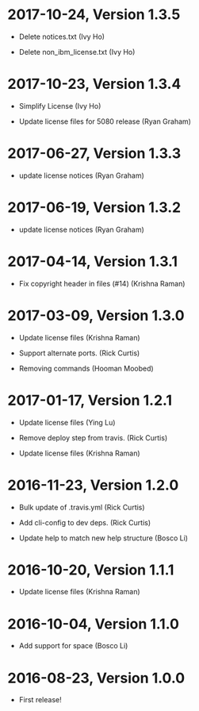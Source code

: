 2017-10-24, Version 1.3.5
=========================

 * Delete notices.txt (Ivy Ho)

 * Delete non_ibm_license.txt (Ivy Ho)


2017-10-23, Version 1.3.4
=========================

 * Simplify License (Ivy Ho)

 * Update license files for 5080 release (Ryan Graham)


2017-06-27, Version 1.3.3
=========================

 * update license notices (Ryan Graham)


2017-06-19, Version 1.3.2
=========================

 * update license notices (Ryan Graham)


2017-04-14, Version 1.3.1
=========================

 * Fix copyright header in files (#14) (Krishna Raman)


2017-03-09, Version 1.3.0
=========================

 * Update license files (Krishna Raman)

 * Support alternate ports. (Rick Curtis)

 * Removing <Not implemented> commands (Hooman Moobed)


2017-01-17, Version 1.2.1
=========================

 * Update license files (Ying Lu)

 * Remove deploy step from travis. (Rick Curtis)

 * Update license files (Krishna Raman)


2016-11-23, Version 1.2.0
=========================

 * Bulk update of .travis.yml (Rick Curtis)

 * Add cli-config to dev deps. (Rick Curtis)

 * Update help to match new help structure (Bosco Li)


2016-10-20, Version 1.1.1
=========================

 * Update license files (Krishna Raman)


2016-10-04, Version 1.1.0
=========================

 * Add support for space (Bosco Li)


2016-08-23, Version 1.0.0
=========================

 * First release!
